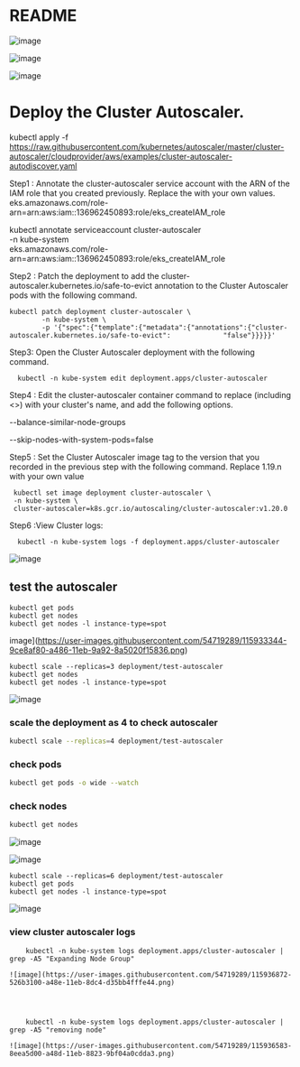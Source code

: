 # README

![image](https://user-images.githubusercontent.com/54719289/115865363-1acd9c00-a430-11eb-810a-64806d7ef8ae.png)

![image](https://user-images.githubusercontent.com/54719289/115865263-fffb2780-a42f-11eb-9204-1d4c498397b1.png)

![image](https://user-images.githubusercontent.com/54719289/115865695-97f91100-a430-11eb-9687-428711a3e44c.png)

# Deploy the Cluster Autoscaler.

kubectl apply -f https://raw.githubusercontent.com/kubernetes/autoscaler/master/cluster-autoscaler/cloudprovider/aws/examples/cluster-autoscaler-autodiscover.yaml


Step1 : Annotate the cluster-autoscaler service account with the ARN of the IAM role that you created previously. Replace the <example values> with your own values.
  eks.amazonaws.com/role-arn=arn:aws:iam::136962450893:role/eks_createIAM_role
	
   kubectl annotate serviceaccount cluster-autoscaler \
           -n kube-system \
           eks.amazonaws.com/role-arn=arn:aws:iam::136962450893:role/eks_createIAM_role


Step2 : Patch the deployment to add the cluster-autoscaler.kubernetes.io/safe-to-evict annotation to the Cluster Autoscaler pods with the following command.

    kubectl patch deployment cluster-autoscaler \
            -n kube-system \
            -p '{"spec":{"template":{"metadata":{"annotations":{"cluster-autoscaler.kubernetes.io/safe-to-evict":             "false"}}}}}'


Step3: Open the Cluster Autoscaler deployment with the following command.

      kubectl -n kube-system edit deployment.apps/cluster-autoscaler


Step4 : Edit the cluster-autoscaler container command to replace <YOUR CLUSTER NAME> (including <>) with your cluster's name, and add the following options.

--balance-similar-node-groups

--skip-nodes-with-system-pods=false


Step5 : Set the Cluster Autoscaler image tag to the version that you recorded in the previous step with the following command. Replace 1.19.n with your own value

     kubectl set image deployment cluster-autoscaler \
     -n kube-system \
     cluster-autoscaler=k8s.gcr.io/autoscaling/cluster-autoscaler:v1.20.0


Step6 :View Cluster logs:

      kubectl -n kube-system logs -f deployment.apps/cluster-autoscaler
![image](https://user-images.githubusercontent.com/54719289/115931307-d28b9980-a482-11eb-92fd-69afccd6070a.png)


## test the autoscaler

	kubectl get pods
	kubectl get nodes
	kubectl get nodes -l instance-type=spot

image](https://user-images.githubusercontent.com/54719289/115933344-9ce8af80-a486-11eb-9a92-8a5020f15836.png)



	kubectl scale --replicas=3 deployment/test-autoscaler
	kubectl get nodes
	kubectl get nodes -l instance-type=spot
	
![image](https://user-images.githubusercontent.com/54719289/115933853-ae7e8700-a487-11eb-81c9-1e7900ae0475.png)


### scale the deployment as 4 to check autoscaler

```bash
kubectl scale --replicas=4 deployment/test-autoscaler
```

### check pods

```bash
kubectl get pods -o wide --watch
```

### check nodes 

```bash
kubectl get nodes
```

![image](https://user-images.githubusercontent.com/54719289/115934096-2d73bf80-a488-11eb-9c03-1356b57d1d86.png)

![image](https://user-images.githubusercontent.com/54719289/115935303-cf94a700-a48a-11eb-9808-86bd1b851be0.png)

	kubectl scale --replicas=6 deployment/test-autoscaler
	kubectl get pods
	kubectl get nodes -l instance-type=spot


![image](https://user-images.githubusercontent.com/54719289/115936414-12f01500-a48d-11eb-85db-9c936bf0c71d.png)

### view cluster autoscaler logs

```bash'''
	kubectl -n kube-system logs deployment.apps/cluster-autoscaler | grep -A5 "Expanding Node Group"

![image](https://user-images.githubusercontent.com/54719289/115936872-526b3100-a48e-11eb-8dc4-d35bb4fffe44.png)




	kubectl -n kube-system logs deployment.apps/cluster-autoscaler | grep -A5 "removing node"

![image](https://user-images.githubusercontent.com/54719289/115936583-8eea5d00-a48d-11eb-8823-9bf04a0cdda3.png)




